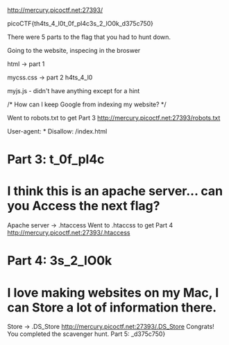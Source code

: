 
http://mercury.picoctf.net:27393/

picoCTF{th4ts_4_l0t_0f_pl4c3s_2_lO0k_d375c750}

There were 5 parts to the flag that you had to hunt down.

Going to the website, inspecing in the broswer

html -> part 1  <!-- Here's the first part of the flag: picoCTF{t -->

mycss.css  -> part 2    h4ts_4_l0

myjs.js - didn't have anything except for a hint

/* How can I keep Google from indexing my website? */

Went to robots.txt to get Part 3
http://mercury.picoctf.net:27393/robots.txt


User-agent: *
Disallow: /index.html
# Part 3: t_0f_pl4c
# I think this is an apache server... can you Access the next flag?


Apache server -> .htaccess
Went to .htaccss to get Part 4
http://mercury.picoctf.net:27393/.htaccess

# Part 4: 3s_2_lO0k
# I love making websites on my Mac, I can Store a lot of information there.


Store -> .DS_Store
http://mercury.picoctf.net:27393/.DS_Store
Congrats! You completed the scavenger hunt. Part 5: _d375c750}


